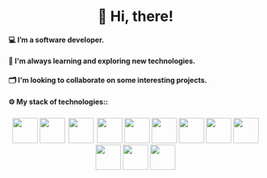 <h1 align="center">👋 Hi, there!</h1>

#### 💻 I’m a software developer.
#### 🔎 I'm always learning and exploring new technologies.
#### 🗂️ I'm looking to collaborate on some interesting projects.
#### ⚙️ My stack of technologies::
<div align="center" style="padding: 3px;">
  <a href="#"><img src="https://github.com/wellknownuser/icons/blob/main/github-dark.svg" width=50></a>
  <a href="#"><img src="https://github.com/wellknownuser/icons/blob/main/githubactions-dark.svg" width=50></a>
  <a href="#"><img src="https://github.com/wellknownuser/icons/blob/main/xcode-dark.svg" width="50" style="padding: 3px;"></a>
  <a href="#"><img src="https://github.com/wellknownuser/icons/blob/main/swift.svg" width=50></a>
  <a href="#"><img src="https://github.com/wellknownuser/icons/blob/main/git.svg" width=50></a>
  <a href="#"><img src="https://github.com/wellknownuser/icons/blob/main/html.svg" width=50></a>
  <a href="#"><img src="https://github.com/wellknownuser/icons/blob/main/css.svg" width=50></a>
  <a href="#"><img src="https://github.com/wellknownuser/icons/blob/main/javascript.svg" width=50></a>
  <a href="#"><img src="https://github.com/wellknownuser/icons/blob/main/typescript.svg" width=50></a>
  <a href="#"><img src="https://github.com/wellknownuser/icons/blob/main/python-dark.svg" width=50></a>
  <a href="#"><img src="https://github.com/wellknownuser/icons/blob/main/linux-dark.svg" width=50></a>
  <a href="#"><img src="https://github.com/wellknownuser/icons/blob/main/fastapi.svg" width=50></a>
</div>

